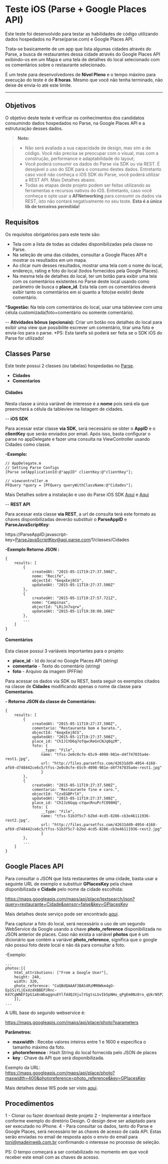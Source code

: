Teste iOS (Parse + Google Places API)
===================

Este teste foi desenvolvido para testar as habilidades de código utilizando dados hospedados no Parse(parse.com) e Google Places API.

Trata-se basicamente de um app que lista algumas cidades através do Parse, a busca de restaurantes dessa cidade através do Google Places API exibindo-os em um Mapa e uma tela de detalhes do local selecionado com os comentários sobre o restaurante selecionado.

É um teste para desenvolvedores de **Nível Pleno** e o tempo máximo para execução do teste é de **8 horas**. 
Mesmo que você não tenha terminado, não deixe de envia-lo até este limite.

----------


Objetivos
-------------
O objetivo deste teste é verificar os conhecimentos dos candidatos consumindo dados hospedados no Parse, na Google Places API e a estruturação desses dados.

> **Note:**

> - Não será avaliada a sua capacidade de design, mas sim a de código. Você não precisa se preocupar com o visual, mas com a construção, performance e adaptabilidade do layout;
> - Você poderá consumir os dados do Parse via SDK ou via REST. É desejável o uso do SDK para o consumo destes dados. Entretanto caso você não conheça o iOS SDK do Parse, você poderá utilizar a REST API. Mais Detalhes abaixo.
> - Todas as etapas deste projeto podem ser feitas utilizando as ferramentas e recursos nativos do iOS. Entretanto, caso você conheça e opte usar a  **AFNetworking** para consumir os dados via REST, isto não contará negativamente no seu teste. **Esta é a única lib de terceiros permitida!**

Requisitos
-------------------
Os requisitos obrigatórios para este teste são:

- Tela com a lista de todas as cidades disponibilizadas pela classe no Parse.
- Na seleção de uma das cidades, consultar a Google Places API e mostrar os resultados em um mapa.
- Ao clicar num desses resultados, mostrar uma tela com o nome do local, endereço, rating e foto do local (todos fornecidos pela Google Places).
- Na mesma tela de detalhes do local, ter um botão para exibir uma tela com os comentários existentes no Parse deste local usando como parâmetro de busca o **place_id**. Esta tela com os comentários deverá exibir tanto os comentários em si quanto a foto(se existir) deste comentário. 

***Sugestão:** Na tela com comentários do local, usar uma tableview com uma célula customizada(foto+comentário ou somente comentário).

-- **Atividades bônus (opcionais):**
Criar um botão nos detalhes do local para exibir uma view que possibilite escrever um comentário, tirar uma foto e envia-los para o parse.
*PS: Esta tarefa só poderá ser feita se o SDK iOS do Parse for utilizado!

Classes Parse
-------------------
Este teste possui 2 classes (ou tabelas) hospedadas no [Parse][1].

- **Cidades**
- **Comentarios**
#### <i class="icon-file"></i> Cidades
Nesta classe a única variável de interesse é a **nome** pois será ela que preencherá a célula da tableview na listagem de cidades.

-- **iOS SDK**

Para acessar estar classe **via SDK**, será necessário se obter o **AppID** e o **clientKey** que serão enviados por email. 
Após isso, basta configurar o parse no appDelegate e fazer uma consulta na ViewController usando Cidades como classe.

**-Exemplo:** 

    // AppDelegate.m
    // Setting Parse Configs
    [Parse setApplicationId:@"appID" clientKey:@"clientKey"];

    // viewcontroller.m 
    PFQuery *query = [PFQuery queryWithClassName:@"Cidades"];

Mais Detalhes sobre a instalação e uso do Parse iOS SDK [Aqui][2] e [Aqui][3]

-- **REST API**

Para acessar esta classe **via REST**, a url de consulta terá este formato as chaves disponibilizadas deverão substituir o **ParseAppID** e **ParseJavaScriptKey**:

https://ParseAppID:javascript-key=ParseJavaScriptKey@api.parse.com/1/classes/Cidades

**-Exemplo Retorno JSON :**

    {
	    results: [
		    {
			    createdAt: "2015-05-11T19:27:37.500Z",
			    nome: "Recife",
			    objectId: "6eqxEej8CG",
			    updatedAt: "2015-05-11T19:27:37.500Z"
		    },
		    {
			    createdAt: "2015-05-11T19:27:57.721Z",
			    nome: "Campinas",
			    objectId: "LRiJn7xqrw",
			    updatedAt: "2015-05-11T19:38:08.160Z"
		    },
		    ...
	    ]
    }

#### <i class="icon-file"></i> Comentários
Esta classe possui 3 variáveis importantes para o projeto:

- **place_id** - Id do local no Google Places API (string)
- **comentario** - Texto do comentário (string)
- **foto** - Arquivo da imagem (PFFile)

Para acessar os dados via SDK ou REST, basta seguir os exemplos citados na classe de **Cidades** modificando apenas o nome da classe para **Comentarios**.

**- Retorno JSON da classe de Comentários:**

    {
	    results: [
		    {
			    createdAt: "2015-05-11T19:27:37.500Z",
			    comentario: "Restaurante bom e barato.",
			    objectId: "6eqxEej8CG",
			    updatedAt: "2015-05-11T19:27:37.500Z",
			    place_id: "ChIJ1YD6q7ofqwcReGnCNJq0qzM",
			    foto: {
				    __type: "File",
				    name: "tfss-2e0c0cfe-65c9-4098-981e-d4f747035a4e-rest1.jpg",
				    url: "http://files.parsetfss.com/42631dd9-4954-4168-afb9-d748442ce6c5/tfss-2e0c0cfe-65c9-4098-981e-d4f747035a4e-rest1.jpg"
				    }
		    },
		    {
			    createdAt: "2015-05-11T19:27:37.500Z",
			    comentario: "Restaurante fino e caro.",
			    objectId: "CzxEGBPrlX",
			    updatedAt: "2015-05-11T19:27:37.500Z",
			    place_id: "ChIJz6Gqq-cYqwcRnuPcfC098HQ",
			    foto: {
				    __type: "File",
				    name: "tfss-51b3f5c7-b2bd-4cd5-8286-cb3e46111936-rest2.jpg",
				    url: "http://files.parsetfss.com/42631dd9-4954-4168-afb9-d748442ce6c5/tfss-51b3f5c7-b2bd-4cd5-8286-cb3e46111936-rest2.jpg"
				    }
		    },
		    ...
	    ]
    }

Google Places API
-------------------
Para consultar o JSON que lista restaurantes de uma cidade, basta usar a seguinte URL de exemplo e substituir **GPlacesKey** pela chave disponibilizada e **Cidade** pelo nome da cidade escolhida: 

https://maps.googleapis.com/maps/api/place/textsearch/json?query=restaurante+Cidade&sensor=false&key=GPlacesKey
 
Mais detalhes deste serviço pode ser encontrado [aqui][4].

Para capturar a foto do local, será necessário o uso de um segundo WebService da Google usando a chave **photo_reference** disponibilizada no JSON anterior de places. 
Caso não exista a variável **photos** que é um dicionário que contém a variável **photo_reference**, significa que o google não possui foto deste local e não dá para consultar a foto.

-Exemplo:

    ...
    photos:[{
	    html_attributions: ["From a Google User"],
	    height: 240,
	    width: 320,
	    photo_reference: "CoQBdQAAAF3BAS4RzMM0Wkm4gO-Ep1SiYLjExdzdXBBEPJRnc-K47CgWNEFIpG1a8sWbaggnuEYlfddQJXjulYGgtsLUvIb5pNHo_qPgEm0Nz0ro_qUkrN5P2ezjhYZDEDWsn15l4RSzjA2izKcBlT8gz7n13H3JRHi9M35oPnqiLs7IODOAEhDVhF7WNUihYgCKIwVvv0i3GhSE_ePxLRcC8gt_8g7T3QknbSQfWg"
	    }],
	...
	    


A URL base do segundo webservice é:

https://maps.googleapis.com/maps/api/place/photo?parameters

**Parâmetros:**

- **maxwidth** : Recebe valores inteiros entre 1 e 1600 e especifica o tamanho máximo da foto.
- **photoreference** : Hash String do local fornecida pelo JSON de places
- **key** : Chave da API que será disponibilizada.

Exemplo da URL:  
https://maps.googleapis.com/maps/api/place/photo?maxwidth=400&photoreference=photo_reference&key=GPlacesKey

Mais detalhes desse WS pode ser visto [aqui][5].

Procedimentos
-------------------
1 - Clonar ou fazer download deste projeto 
2 - Implementar a interface conforme exemplo do diretório Design. O design deve ser adaptado para ser executado no iPhone.
4 - Para consultar os dados, tanto do Parse e Google Places, será necessário ter as chaves de acesso de cada API. Estas serão enviadas no email de resposta após o envio do email para <toni@madeinweb.com.br> confirmando o interesse no processo de seleção.

PS: O tempo começará a ser contabilizado no momento em que você receber este email com as chaves de acesso.

  [1]: http://parse.com/
  [2]: https://www.parse.com/apps/quickstart#parse_data/mobile/ios/native/existing
  [3]: https://www.parse.com/docs/ios/guide
  [4]: https://developers.google.com/places/webservice/details
  [5]: https://developers.google.com/places/webservice/photos
